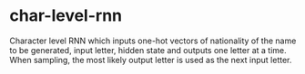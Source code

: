# char-level-rnn
Character level RNN which inputs one-hot vectors of nationality of the name to be generated, input letter, hidden state and outputs one letter at a time. When sampling, the most likely output letter is used as the next input letter.
